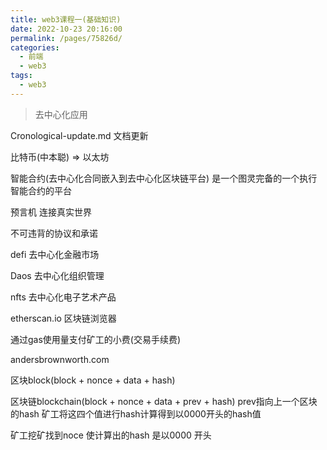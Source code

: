 ```yaml
---
title: web3课程一(基础知识)
date: 2022-10-23 20:16:00
permalink: /pages/75826d/
categories:
  - 前端
  - web3
tags:
  - web3
---
```


>  去中心化应用

Cronological-update.md  文档更新

比特币(中本聪) => 以太坊



智能合约(去中心化合同嵌入到去中心化区块链平台) 是一个图灵完备的一个执行智能合约的平台

预言机 连接真实世界

不可违背的协议和承诺

defi 去中心化金融市场

Daos 去中心化组织管理

nfts 去中心化电子艺术产品

etherscan.io 区块链浏览器

通过gas使用量支付矿工的小费(交易手续费)

andersbrownworth.com

区块block(block + nonce + data + hash)

区块链blockchain(block + nonce + data + prev + hash) prev指向上一个区块的hash 矿工将这四个值进行hash计算得到以0000开头的hash值

矿工挖矿找到noce 使计算出的hash 是以0000 开头

